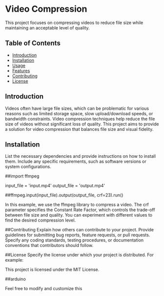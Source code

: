 # Video Compression

This project focuses on compressing videos to reduce file size while maintaining an acceptable level of quality.

## Table of Contents

- [Introduction](#introduction)
- [Installation](#installation)
- [Usage](#usage)
- [Features](#features)
- [Contributing](#contributing)
- [License](#license)

## Introduction

Videos often have large file sizes, which can be problematic for various reasons such as limited storage space, slow upload/download speeds, or bandwidth constraints. Video compression techniques help reduce the file size of videos without significant loss of quality. This project aims to provide a solution for video compression that balances file size and visual fidelity.

## Installation

List the necessary dependencies and provide instructions on how to install them. Include any specific requirements, such as software versions or system configurations.


##import ffmpeg

input_file = 'input.mp4'
output_file = 'output.mp4'

##ffmpeg.input(input_file).output(output_file, crf=23).run()

In this example, we use the ffmpeg library to compress a video. The crf parameter specifies the Constant Rate Factor, which controls the trade-off between file size and quality. You can experiment with different values to find the desired compression level.



##Contributing
Explain how others can contribute to your project. Provide guidelines for submitting bug reports, feature requests, or pull requests. Specify any coding standards, testing procedures, or documentation conventions that contributors should follow.

##License
Specify the license under which your project is distributed. For example:

This project is licensed under the MIT License.

##arduino

Feel free to modify and customize this
